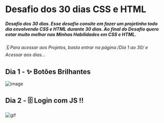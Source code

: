 # Desafio dos 30 dias CSS e HTML
##### Desafio dos 30 dias. Esse desafio consite em fazer um projetinho todo dia envolvendo CSS e HTML durante 30 dias. Ao final do Desafio quero estar muito melhor nas Minhas Habilidades em CSS e HTML.

###### 🗓 Para acessar aos Projetos, basta entrar na página /Dia 1 ao 30/ e Acessar aos dias...

## Dia 1 - ✨ Botões Brilhantes

![image](https://user-images.githubusercontent.com/74930052/149359758-700dcf23-8fa3-4027-b28b-52037c0ccec1.png)

## Dia 2 - 🗄 Login com JS !!


![gif](https://user-images.githubusercontent.com/74930052/149370056-be551083-84e3-4c59-ae54-eefa929c18b1.gif)
